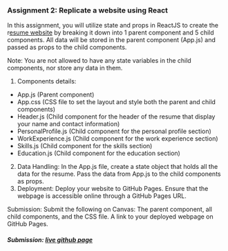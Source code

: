 ### Assignment 2: Replicate a website using React

In this assignment, you will utilize state and props in ReactJS to create the r[esume website](https://github.com/user-attachments/files/17061374/Assignment.1.Sample.1.pdf) by breaking it down into 1 parent component and 5 child components. All data will be stored in the parent component (App.js) and passed as props to the child components.

Note: You are not allowed to have any state variables in the child components, nor store any data in them.

1. Components details:

- App.js (Parent component)
- App.css (CSS file to set the layout and style both the parent and child components)
- Header.js (Child component for the header of the resume that display your name and contact information)
- PersonalProfile.js (Child component for the personal profile section)
- WorkExperience.js (Child component for the work experience section)
- Skills.js (Child component for the skills section)
- Education.js (Child component for the education section)

2. Data Handling:
   In the App.js file, create a state object that holds all the data for the resume.
   Pass the data from App.js to the child components as props.
3. Deployment: Deploy your website to GitHub Pages. Ensure that the webpage is accessible online through a GitHub Pages URL.

Submission: Submit the following on Canvas:
The parent component, all child components, and the CSS file.
A link to your deployed webpage on GitHub Pages.

##### Submission: [live github page](https://katherinj.github.io/CS450DataVisualization/assignment2)
